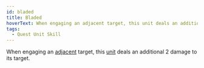 ```yaml
---
id: bladed
title: Bladed
hoverText: When engaging an adjacent target, this unit deals an additional 2 damage to its target.
tags:
  - Quest Unit Skill
---
```


When engaging an [adjacent](/docs/all/glossary/adjacent) target, this [unit](/docs/all/glossary/unit) deals an additional 2 damage to its target.